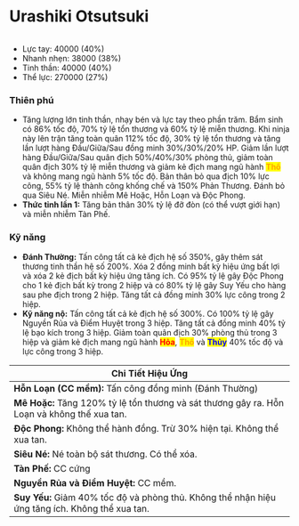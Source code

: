 # Urashiki Otsutsuki

<figure><img src="../../.gitbook/assets/ezgif-2-46aed965bf.gif" alt=""><figcaption></figcaption></figure>

* Lực tay: 40000 (40%)
* Nhanh nhẹn: 38000 (38%)
* Tinh thần: 40000 (40%)
* Thể lực: 270000 (27%)

### Thiên phú

* Tăng lượng lớn tinh thần, nhạy bén và lực tay theo phần trăm. Bẩm sinh có 86% tốc độ, 70% tỷ lệ tổn thương và 60% tỷ lệ miễn thương. Khi ninja này lên trận tăng toàn quân 112% tốc độ, 30% tỷ lệ tổn thương và tăng lần lượt hàng Đầu/Giữa/Sau đồng minh 30%/30%/20% HP. Giảm lần lượt hàng Đầu/Giữa/Sau quân địch 50%/40%/30% phòng thủ, giảm toàn quân địch 30% tỷ lệ miễn thương và giảm kẻ địch mang ngũ hành <mark style="color:orange;">**Thổ**</mark> và không mang ngũ hành 5% tốc độ. Bản thân bỏ qua địch 10% lực công, 55% tỷ lệ thành công khống chế và 150% Phản Thương. Đánh bỏ qua Siêu Né. Miễn nhiễm Mê Hoặc, Hỗn Loạn và Độc Phong.
* **Thức tỉnh lần 1:** Tăng bản thân 30% tỷ lệ đỡ đòn (có thể vượt giới hạn) và miễn nhiễm Tàn Phế.

### Kỹ năng

* **Đánh Thường:** Tấn công tất cả kẻ địch hệ số 350%, gây thêm sát thương tinh thần hệ số 200%. Xóa 2 đồng minh bất kỳ hiệu ứng bất lợi và xóa 2 kẻ địch bất kỳ hiệu ứng tăng ích. Có 95% tỷ lệ gây Độc Phong cho 1 kẻ địch bất kỳ trong 2 hiệp và có 80% tỷ lệ gây Suy Yếu cho hàng sau phe địch trong 2 hiệp. Tăng tất cả đồng minh 30% lực công trong 2 hiệp.
* **Kỹ năng nộ:** Tấn công tất cả kẻ địch hệ số 300%. Có 100% tỷ lệ gây Nguyền Rủa và Điểm Huyệt trong 3 hiệp. Tăng tất cả đồng minh 40% tỷ lệ bạo kích trong 3 hiệp. Giảm toàn quân địch 30% phòng thủ trong 3 hiệp và giảm kẻ địch mang ngũ hành <mark style="color:red;">**Hỏa**</mark>, <mark style="color:orange;">**Thổ**</mark> và <mark style="color:blue;">**Thủy**</mark> 40% tốc độ và lực công trong 3 hiệp.

| Chi Tiết Hiệu Ứng                                                                               |
| ----------------------------------------------------------------------------------------------- |
| **Hỗn Loạn (CC mềm):** Tấn công đồng minh (Đánh Thường)                                         |
| **Mê Hoặc:** Tăng 120% tỷ lệ tổn thương và sát thương gây ra. Hỗn Loạn và không thế xua tan.    |
| **Độc Phong:** Không thể hành đồng. Trừ 30% hiện tại. Không thể xua tan.                        |
| **Siêu Né:** Né toàn bộ sát thương. Có thể xóa.                                                 |
| **Tàn Phế:** CC cứng                                                                            |
| **Nguyền Rủa và Điểm Huyệt:** CC mềm.                                                           |
| **Suy Yếu:** Giảm 40% tốc độ và phòng thủ. Không thể nhận hiệu ứng tăng ích. Không thể xua tan. |
